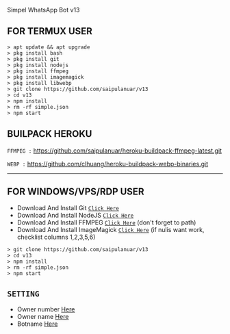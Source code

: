 Simpel WhatsApp Bot v13

## FOR TERMUX USER

```
> apt update && apt upgrade
> pkg install bash
> pkg install git
> pkg install nodejs
> pkg install ffmpeg
> pkg install imagemagick
> pkg install libwebp
> git clone https://github.com/saipulanuar/v13
> cd v13
> npm install
> rm -rf simple.json
> npm start
```

## BUILPACK HEROKU

```FFMPEG :```
https://github.com/saipulanuar/heroku-buildpack-ffmpeg-latest.git

```WEBP :```
https://github.com/clhuang/heroku-buildpack-webp-binaries.git

---------

## FOR WINDOWS/VPS/RDP USER

* Download And Install Git [`Click Here`](https://git-scm.com/downloads)
* Download And Install NodeJS [`Click Here`](https://nodejs.org/en/download)
* Download And Install FFMPEG [`Click Here`](https://ffmpeg.org/download.html) (don't forget to path)
* Download And Install ImageMagick [`Click Here`](https://imagemagick.org/script/download.php) (if nulis want work,  checklist columns 1,2,3,5,6)

```
> git clone https://github.com/saipulanuar/v13
> cd v13
> npm install
> rm -rf simple.json
> npm start
```
## ```SETTING```

- Owner number [Here](https://github.com/saipulanuar/v13/blob/master/setting.json#L2)
- Owner name [Here](https://github.com/saipulanuar/v13/blob/master/setting.json#L14)
- Botname [Here](https://github.com/saipulanuar/v13/blob/master/setting.json#L13)
